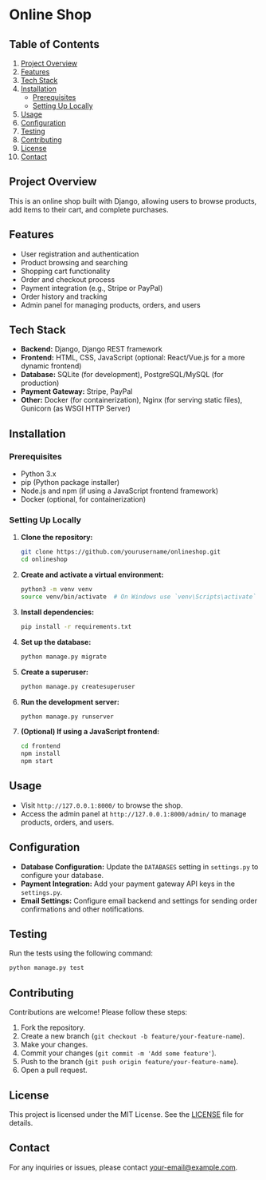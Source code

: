 # Online Shop

## Table of Contents

1. [Project Overview](#project-overview)
2. [Features](#features)
3. [Tech Stack](#tech-stack)
4. [Installation](#installation)
    - [Prerequisites](#prerequisites)
    - [Setting Up Locally](#setting-up-locally)
5. [Usage](#usage)
6. [Configuration](#configuration)
7. [Testing](#testing)
8. [Contributing](#contributing)
9. [License](#license)
10. [Contact](#contact)

## Project Overview

This is an online shop built with Django, allowing users to browse products, add items to their cart, and complete purchases.

## Features

- User registration and authentication
- Product browsing and searching
- Shopping cart functionality
- Order and checkout process
- Payment integration (e.g., Stripe or PayPal)
- Order history and tracking
- Admin panel for managing products, orders, and users

## Tech Stack

- **Backend:** Django, Django REST framework
- **Frontend:** HTML, CSS, JavaScript (optional: React/Vue.js for a more dynamic frontend)
- **Database:** SQLite (for development), PostgreSQL/MySQL (for production)
- **Payment Gateway:** Stripe, PayPal
- **Other:** Docker (for containerization), Nginx (for serving static files), Gunicorn (as WSGI HTTP Server)

## Installation

### Prerequisites

- Python 3.x
- pip (Python package installer)
- Node.js and npm (if using a JavaScript frontend framework)
- Docker (optional, for containerization)

### Setting Up Locally

1. **Clone the repository:**

    ```bash
    git clone https://github.com/yourusername/onlineshop.git
    cd onlineshop
    ```

2. **Create and activate a virtual environment:**

    ```bash
    python3 -m venv venv
    source venv/bin/activate  # On Windows use `venv\Scripts\activate`
    ```

3. **Install dependencies:**

    ```bash
    pip install -r requirements.txt
    ```

4. **Set up the database:**

    ```bash
    python manage.py migrate
    ```

5. **Create a superuser:**

    ```bash
    python manage.py createsuperuser
    ```

6. **Run the development server:**

    ```bash
    python manage.py runserver
    ```

7. **(Optional) If using a JavaScript frontend:**

    ```bash
    cd frontend
    npm install
    npm start
    ```

## Usage

- Visit `http://127.0.0.1:8000/` to browse the shop.
- Access the admin panel at `http://127.0.0.1:8000/admin/` to manage products, orders, and users.

## Configuration

- **Database Configuration:** Update the `DATABASES` setting in `settings.py` to configure your database.
- **Payment Integration:** Add your payment gateway API keys in the `settings.py`.
- **Email Settings:** Configure email backend and settings for sending order confirmations and other notifications.

## Testing

Run the tests using the following command:

```bash
python manage.py test
```

## Contributing

Contributions are welcome! Please follow these steps:

1. Fork the repository.
2. Create a new branch (`git checkout -b feature/your-feature-name`).
3. Make your changes.
4. Commit your changes (`git commit -m 'Add some feature'`).
5. Push to the branch (`git push origin feature/your-feature-name`).
6. Open a pull request.

## License

This project is licensed under the MIT License. See the [LICENSE](LICENSE) file for details.

## Contact

For any inquiries or issues, please contact [your-email@example.com](mailto:your-email@example.com).

